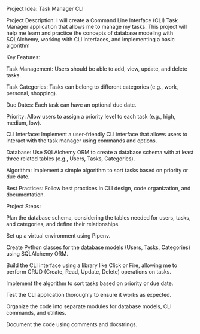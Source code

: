 Project Idea: Task Manager CLI

Project Description:
I will create a Command Line Interface (CLI) Task Manager application that allows me to manage my tasks. This project will help me learn and practice the concepts of database modeling with SQLAlchemy, working with CLI interfaces, and implementing a basic algorithm

Key Features:

Task Management: Users should be able to add, view, update, and delete tasks.

Task Categories: Tasks can belong to different categories (e.g., work, personal, shopping).

Due Dates: Each task can have an optional due date.

Priority: Allow users to assign a priority level to each task (e.g., high, medium, low).

CLI Interface: Implement a user-friendly CLI interface that allows users to interact with the task manager using commands and options.

Database: Use SQLAlchemy ORM to create a database schema with at least three related tables (e.g., Users, Tasks, Categories).

Algorithm: Implement a simple algorithm to sort tasks based on priority or due date.

Best Practices: Follow best practices in CLI design, code organization, and documentation.

Project Steps:

Plan the database schema, considering the tables needed for users, tasks, and categories, and define their relationships.

Set up a virtual environment using Pipenv.

Create Python classes for the database models (Users, Tasks, Categories) using SQLAlchemy ORM.

Build the CLI interface using a library like Click or Fire, allowing me to perform CRUD (Create, Read, Update, Delete) operations on tasks.

Implement the algorithm to sort tasks based on priority or due date.

Test the CLI application thoroughly to ensure it works as expected.

Organize the code into separate modules for database models, CLI commands, and utilities.

Document the code using comments and docstrings.
